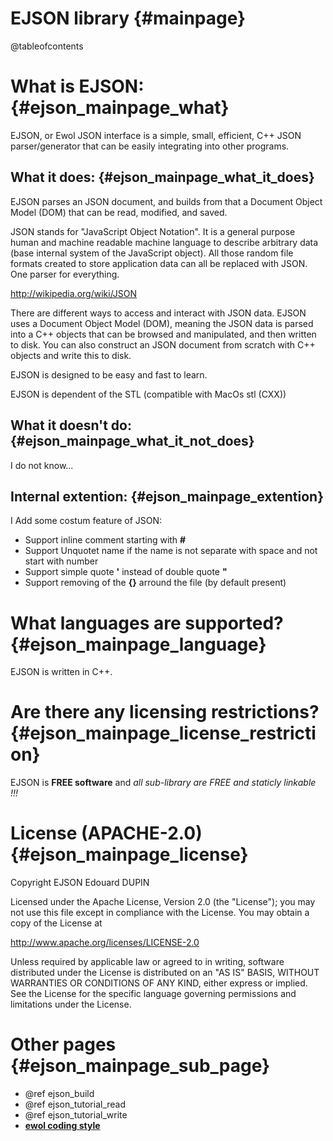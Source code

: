 EJSON library                                {#mainpage}
=============

@tableofcontents

What is EJSON:                               {#ejson_mainpage_what}
==============

EJSON, or Ewol JSON interface is a simple, small, efficient, C++ JSON parser/generator that can be easily integrating into other programs.

What it does:                               {#ejson_mainpage_what_it_does}
-------------

EJSON parses an JSON document, and builds from that a Document Object Model (DOM) that can be read, modified, and saved.

JSON stands for "JavaScript Object Notation". It is a general purpose human and machine readable machine language to describe arbitrary data (base internal system of the JavaScript object).
All those random file formats created to store application data can all be replaced with JSON. One parser for everything.

http://wikipedia.org/wiki/JSON

There are different ways to access and interact with JSON data.
EJSON uses a Document Object Model (DOM), meaning the JSON data is parsed into a C++ objects that can be browsed and manipulated, and then written to disk.
You can also construct an JSON document from scratch with C++ objects and write this to disk.

EJSON is designed to be easy and fast to learn.

EJSON is dependent of the STL (compatible with MacOs stl (CXX))

What it doesn't do:                          {#ejson_mainpage_what_it_not_does}
-------------------

I do not know...

Internal extention:                          {#ejson_mainpage_extention}
-------------------

I Add some costum feature of JSON:
  - Support inline comment starting with **#**
  - Support Unquotet name if the name is not separate with space and not start with number
  - Support simple quote **'** instead of double quote **"**
  - Support removing of the **{}** arround the file (by default present)


What languages are supported?                    {#ejson_mainpage_language}
=============================

EJSON is written in C++.


Are there any licensing restrictions?            {#ejson_mainpage_license_restriction}
=====================================

EJSON is **FREE software** and _all sub-library are FREE and staticly linkable !!!_


License (APACHE-2.0)                             {#ejson_mainpage_license}
====================

Copyright EJSON Edouard DUPIN

Licensed under the Apache License, Version 2.0 (the "License");
you may not use this file except in compliance with the License.
You may obtain a copy of the License at

<http://www.apache.org/licenses/LICENSE-2.0>

Unless required by applicable law or agreed to in writing, software
distributed under the License is distributed on an "AS IS" BASIS,
WITHOUT WARRANTIES OR CONDITIONS OF ANY KIND, either express or implied.
See the License for the specific language governing permissions and
limitations under the License.


Other pages                              {#ejson_mainpage_sub_page}
===========

  - @ref ejson_build
  - @ref ejson_tutorial_read
  - @ref ejson_tutorial_write
  - [**ewol coding style**](http://atria-soft.github.io/ewol/ewol_coding_style.html)

